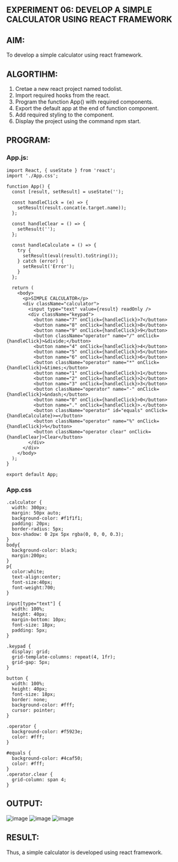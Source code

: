 ## EXPERIMENT 06: DEVELOP A SIMPLE CALCULATOR USING REACT FRAMEWORK
## AIM:
To develop a simple calculator using react framework.

## ALGORTIHM:
1. Cretae a new react project named todolist.
2. Import required hooks from the react.
3. Program the function App() with required components.
4. Export the default app at the end of function component.
5. Add required styling to the component.
6. Display the project using the command npm start.

## PROGRAM:
### App.js:
```
import React, { useState } from 'react';
import './App.css';

function App() {
  const [result, setResult] = useState('');

  const handleClick = (e) => {
    setResult(result.concat(e.target.name));
  };

  const handleClear = () => {
    setResult('');
  };

  const handleCalculate = () => {
    try {
      setResult(eval(result).toString());
    } catch (error) {
      setResult('Error');
    }
  };

  return (
    <body>
      <p>SIMPLE CALCULATOR</p>
      <div className="calculator">
        <input type="text" value={result} readOnly />
        <div className="keypad">
          <button name="7" onClick={handleClick}>7</button>
          <button name="8" onClick={handleClick}>8</button>
          <button name="9" onClick={handleClick}>9</button>
          <button className="operator" name="/" onClick={handleClick}>&divide;</button>
          <button name="4" onClick={handleClick}>4</button>
          <button name="5" onClick={handleClick}>5</button>
          <button name="6" onClick={handleClick}>6</button>
          <button className="operator" name="*" onClick={handleClick}>&times;</button>
          <button name="1" onClick={handleClick}>1</button>
          <button name="2" onClick={handleClick}>2</button>
          <button name="3" onClick={handleClick}>3</button>
          <button className="operator" name="-" onClick={handleClick}>&ndash;</button>
          <button name="0" onClick={handleClick}>0</button>
          <button name="." onClick={handleClick}>.</button>
          <button className="operator" id="equals" onClick={handleCalculate}>=</button>
          <button className="operator" name="%" onClick={handleClick}>%</button>
          <button className="operator clear" onClick={handleClear}>Clear</button>
        </div>
      </div>
    </body>
  );
}

export default App;
```
### App.css
```
.calculator {
  width: 300px;
  margin: 50px auto;
  background-color: #f1f1f1;
  padding: 20px;
  border-radius: 5px;
  box-shadow: 0 2px 5px rgba(0, 0, 0, 0.3);
}
body{
  background-color: black;
  margin:200px;
}
p{
  color:white;
  text-align:center;
  font-size:40px;
  font-weight:700;
}

input[type="text"] {
  width: 100%;
  height: 40px;
  margin-bottom: 10px;
  font-size: 18px;
  padding: 5px;
}

.keypad {
  display: grid;
  grid-template-columns: repeat(4, 1fr);
  grid-gap: 5px;
}

button {
  width: 100%;
  height: 40px;
  font-size: 18px;
  border: none;
  background-color: #fff;
  cursor: pointer;
}

.operator {
  background-color: #f5923e;
  color: #fff;
}

#equals {
  background-color: #4caf50;
  color: #fff;
}
.operator.clear {
  grid-column: span 4;
}
```
## OUTPUT:
![image](https://github.com/Evangelin-Ruth/modernweb-ex6/assets/94219798/6c8b0d68-0ade-4c0a-8ab7-c87d3fb5149f)
![image](https://github.com/Evangelin-Ruth/modernweb-ex6/assets/94219798/9b285456-4bae-4a40-9565-834d6632c398)
![image](https://github.com/Evangelin-Ruth/modernweb-ex6/assets/94219798/47b4d6a1-5fb3-4cef-aa80-da76425d6bfe)
## RESULT:
Thus, a simple calculator is developed using react framework.

